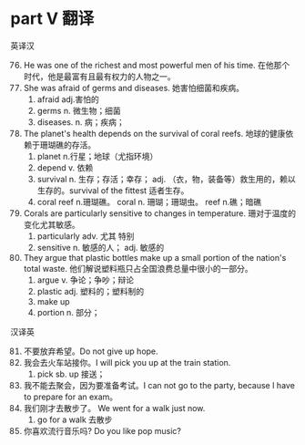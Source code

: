 # part V 翻译

英译汉

76. He was one of the richest and most powerful men of his time. 在他那个时代，他是最富有且最有权力的人物之一。
77. She was afraid of germs and diseases. 她害怕细菌和疾病。
    1.  afraid adj.害怕的
    2.  germs n. 微生物；细菌
    3.  diseases. n. 病；疾病；
78. The planet's health depends on the survival of coral reefs. 地球的健康依赖于珊瑚礁的存活。
    1. planet n.行星；地球（尤指环境）
    2. depend v. 依赖
    3. survival n. 生存；存活；幸存； adj. （衣，物，装备等）救生用的，赖以生存的。survival of the fittest 适者生存。
    4. coral reef n.珊瑚礁。 coral n. 珊瑚；珊瑚虫。 reef n.礁；暗礁
79. Corals are particularly sensitive to changes in temperature. 珊对于温度的变化尤其敏感。
    1.  particularly adv. 尤其 特别
    2.  sensitive n. 敏感的人； adj. 敏感的
80. They argue that plastic bottles make up a small portion of the nation's total waste. 他们解说塑料瓶只占全国浪费总量中很小的一部分。
    1.  argue v. 争论；争吵；辩论
    2.  plastic adj. 塑料的；塑料制的
    3.  make up
    4.  portion n. 部分；

汉译英

81. 不要放弃希望。Do not give up hope.
82. 我会去火车站接你。I will pick you up at the train station.
    1.  pick sb. up 接送；
83. 我不能去聚会，因为要准备考试。I can not go to the party, because I have to prepare for an exam。
84. 我们刚才去散步了。 We went for a walk just now.
    1.  go for a walk 去散步
85. 你喜欢流行音乐吗? Do you like pop music?
